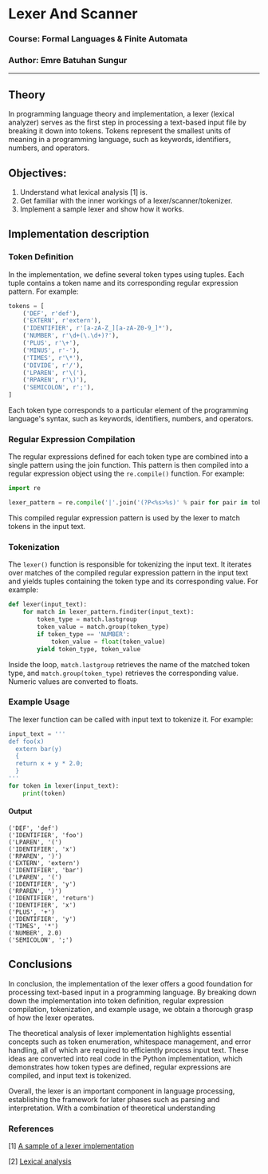 # **Lexer And Scanner**

### **Course: Formal Languages & Finite Automata**
### **Author: Emre Batuhan Sungur**

----

## **Theory**
In programming language theory and implementation, a lexer (lexical analyzer) serves as the first step in processing a text-based input file by breaking it down into tokens. Tokens represent the smallest units of meaning in a programming language, such as keywords, identifiers, numbers, and operators.

##  Objectives:

1. Understand what lexical analysis [1] is.
2. Get familiar with the inner workings of a lexer/scanner/tokenizer.
3. Implement a sample lexer and show how it works.

## **Implementation description**

### **Token Definition**
In the implementation, we define several token types using tuples. Each tuple contains a token name and its corresponding regular expression pattern. For example:

```python
tokens = [
    ('DEF', r'def'),
    ('EXTERN', r'extern'),
    ('IDENTIFIER', r'[a-zA-Z_][a-zA-Z0-9_]*'),
    ('NUMBER', r'\d+(\.\d+)?'),
    ('PLUS', r'\+'),
    ('MINUS', r'-'),
    ('TIMES', r'\*'),
    ('DIVIDE', r'/'),
    ('LPAREN', r'\('),
    ('RPAREN', r'\)'),
    ('SEMICOLON', r';'),
]
```
Each token type corresponds to a particular element of the programming language's syntax, such as keywords, identifiers, numbers, and operators.

### **Regular Expression Compilation**
The regular expressions defined for each token type are combined into a single pattern using the join function. This pattern is then compiled into a regular expression object using the `re.compile()` function. For example:

``` python
import re

lexer_pattern = re.compile('|'.join('(?P<%s>%s)' % pair for pair in tokens))
```

This compiled regular expression pattern is used by the lexer to match tokens in the input text.

### **Tokenization**
The `lexer()` function is responsible for tokenizing the input text. It iterates over matches of the compiled regular expression pattern in the input text and yields tuples containing the token type and its corresponding value. For example:

``` python
def lexer(input_text):
    for match in lexer_pattern.finditer(input_text):
        token_type = match.lastgroup
        token_value = match.group(token_type)
        if token_type == 'NUMBER':
            token_value = float(token_value)
        yield token_type, token_value
```

Inside the loop, `match.lastgroup` retrieves the name of the matched token type, and `match.group(token_type)` retrieves the corresponding value. Numeric values are converted to floats.

### **Example Usage**
The lexer function can be called with input text to tokenize it. For example:

``` python
input_text = '''
def foo(x)
  extern bar(y)
  {
  return x + y * 2.0;
  }
'''
for token in lexer(input_text):
    print(token)

```
#### **Output**
``` terminal
('DEF', 'def')
('IDENTIFIER', 'foo')
('LPAREN', '(')
('IDENTIFIER', 'x')
('RPAREN', ')')
('EXTERN', 'extern')
('IDENTIFIER', 'bar')
('LPAREN', '(')
('IDENTIFIER', 'y')
('RPAREN', ')')
('IDENTIFIER', 'return')
('IDENTIFIER', 'x')
('PLUS', '+')
('IDENTIFIER', 'y')
('TIMES', '*')
('NUMBER', 2.0)
('SEMICOLON', ';')
```

## **Conclusions**
In conclusion, the implementation of the lexer offers a good foundation for processing text-based input in a programming language. By breaking down down the implementation into token definition, regular expression compilation, tokenization, and example usage, we obtain a thorough grasp of how the lexer operates.

The theoretical analysis of lexer implementation highlights essential concepts such as token enumeration, whitespace management, and error handling, all of which are required to efficiently process input text. These ideas are converted into real code in the Python implementation, which demonstrates how token types are defined, regular expressions are compiled, and input text is tokenized.

Overall, the lexer is an important component in language processing, establishing the framework for later phases such as parsing and interpretation. With a combination of theoretical understanding

### **References**

[1] [A sample of a lexer implementation](https://llvm.org/docs/tutorial/MyFirstLanguageFrontend/LangImpl01.html)

[2] [Lexical analysis](https://en.wikipedia.org/wiki/Lexical_analysis)